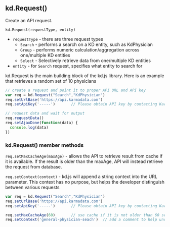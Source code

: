 ## kd.Request()
Create an API request.

`kd.Request(requestType, entity)`
* `requestType` - there are three request types
  * `Search` - performs a search on a KD entity, such as KdPhysician
  * `Group` - performs numeric calculation/aggregation across one/multiple KD entities
  * `Select` - Selectively retrieve data from one/multiple KD entities
* `entity` - for `Search` request, specifies what entity to search for

kd.Request is the main building block of the kd.js library. Here is an example that retrieves a random set of 10 physicians

```js
// create a request and point it to proper API URL and API key
var req = kd.Request("Search","KdPhysician")
req.setUrlBase('https://api.karmadata.com')
req.setApiKey('-----')       // Please obtain API key by contacting KarmaData

// request data and wait for output
req.requestData()
req.setAjaxDone(function(data) {
  console.log(data)
})
```

### kd.Request() member methods

`req.setMaxCacheAge(maxAge)` - allows the API to retrieve result from cache if it is available. If the result is older than the maxAge, API will instead retrieve the request from database.

`req.setContext(context)` - kd.js will append a string context into the URL parameter. This context has no purpose, but helps the developer distinguish between various requests

```js
var req = kd.Request("Search","KdPhysician")
req.setUrlBase('https://api.karmadata.com')
req.setApiKey('-----')       // Please obtain API key by contacting KarmaData

req.setMaxCacheAge(60)       // use cache if it is not older than 60 seconds
req.setContext('general-physician-seach')  // add a comment to help understand the purpose of this request
```
